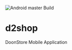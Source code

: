 ![Android master Build](https://github.com/doonstore/d2shop/workflows/Android%20master%20Build/badge.svg)

# d2shop
DoonStore Mobile Application

